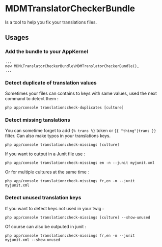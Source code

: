 # MDMTranslatorCheckerBundle

Is a tool to help you fix your translations files.

## Usages

### Add the bundle to your AppKernel

````
...
new MDM\TranslatorCheckerBundle\MDMTranslatorCheckerBundle(),
...
````

### Detect duplicate of translation values

Sometimes your files can contains to keys with same values, used the next command to detect them :

````
php app/console translation:check-duplicates [culture]
````

### Detect missing tanslations

You can sometime forget to add `{% trans %}` token or `{{ "thing"|trans }}` filter. Can also make typos in your translations keys.

````
php app/console translation:check-missings [culture]
````

If you want to output in a Junit file use :

````
php app/console translation:check-missings en -n --junit myjunit.xml
````

Or for multiple cultures at the same time :

````
php app/console translation:check-missings fr,en -n --junit myjunit.xml
````

### Detect unused translation keys

If you want to detect keys not used in your twig :

````
php app/console translation:check-missings [culture] --show-unused
````

Of course can also be outputed in junit :

````
php app/console translation:check-missings fr,en -n --junit myjunit.xml --show-unused
````
